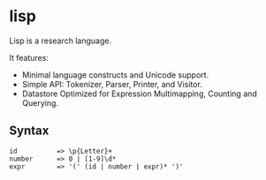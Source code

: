 # lisp

Lisp is a research language.

It features:

* Minimal language constructs and Unicode support.
* Simple API: Tokenizer, Parser, Printer, and Visitor.
* Datastore Optimized for Expression Multimapping, Counting and Querying.

## Syntax

```
id          => \p{Letter}+
number      => 0 | [1-9]\d*
expr        => '(' (id | number | expr)* ')'
```